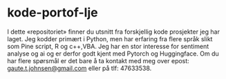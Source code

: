 # kode-portof-lje

I dette «repositoriet» finner du utsnitt fra forskjellig kode prosjekter jeg har laget. Jeg kodder primært i Python, men har erfaring fra flere språk slikt som Pine script, R og c++,VBA. Jeg har en stor interesse for sentiment analyse og ai og er derfor godt kjent med Pytorch og Huggingface. Om du har flere spørsmål er det bare å ta kontakt med meg over epost: gaute.t.johnsen@gmail.com  eller på tlf: 47633538.